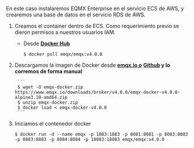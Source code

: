 En este caso instalaremos EQMX Enterprise en el servicio ECS de AWS, y crearemos una base de datos en el servicio RDS de AWS.

1. Creamos el container dentro de ECS. Como requerimiento previo se dieron permisos a nuestros usuarios IAM.
    - Desde **[Docker Hub](https://hub.docker.com/r/emqx/emqx)**

        ```
        $ docker pull emqx/emqx:v4.0.0
        ```
2. Descargamos la imagen de Docker desde **[emqx.io o](https://www.emqx.io/downloads/broker?osType=Linux)** **[Github](https://github.com/emqx/emqx/releases) y lo corremos de forma manual**

        ```
        $ wget -O emqx-docker.zip https://www.emqx.io/downloads/broker/v4.0.0/emqx-docker-v4.0.0-alpine3.10-amd64.zip
        $ unzip emqx-docker.zip
        $ docker load < emqx-docker-v4.0.0
        ```

3. Iniciamos el contenedor docker

    ```
    $ docker run -d --name emqx -p 1883:1883 -p 8081:8081 -p 8083:8083 -p 8883:8883 -p 8084:8084 -p 18083:18083 emqx/emqx:v4.0.0
    ```
